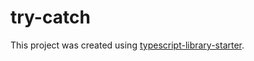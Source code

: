 # try-catch

This project was created using [typescript-library-starter][typescript-library-starter].

[typescript-library-starter]: https://github.com/alexjoverm/typescript-library-starter
